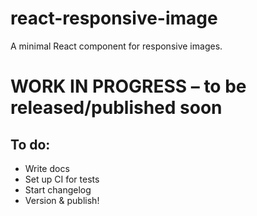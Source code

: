 # react-responsive-image

A minimal React component for responsive images.

# WORK IN PROGRESS – to be released/published soon

## To do:

- Write docs
- Set up CI for tests
- Start changelog
- Version & publish!
